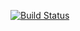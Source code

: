 [![Build Status](https://travis-ci.org/mapzipteam/MapZip_Client.svg?branch=master)](https://travis-ci.org/mapzipteam/MapZip_Client)
